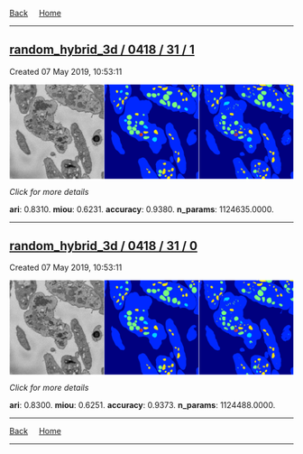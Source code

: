 
[Back](..)&nbsp;&nbsp;&nbsp;&nbsp;&nbsp;[Home](https://leapmanlab.github.io/snapshots)

---

<div class="summary"><a href="1"><h2>random_hybrid_3d / 0418 / 31 / 1</h2></a><p>Created 07 May 2019, 10:53:11
</p><a href="1"><img src="1/media/summary.png" align="center"></a><p>
<i>Click for more details</i>
</p></div>

**ari**: 0.8310. **miou**: 0.6231. **accuracy**: 0.9380. **n_params**: 1124635.0000. 

---

<div class="summary"><a href="0"><h2>random_hybrid_3d / 0418 / 31 / 0</h2></a><p>Created 07 May 2019, 10:53:11
</p><a href="0"><img src="0/media/summary.png" align="center"></a><p>
<i>Click for more details</i>
</p></div>

**ari**: 0.8300. **miou**: 0.6251. **accuracy**: 0.9373. **n_params**: 1124488.0000. 

---

[Back](..)&nbsp;&nbsp;&nbsp;&nbsp;&nbsp;[Home](https://leapmanlab.github.io/snapshots)

---